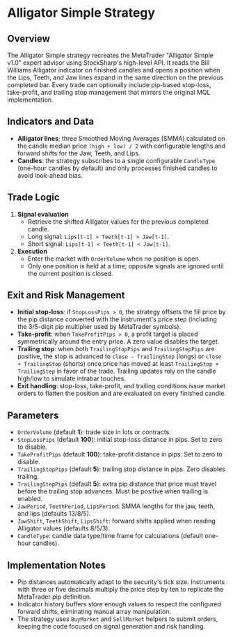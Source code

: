 # Alligator Simple Strategy

## Overview
The Alligator Simple strategy recreates the MetaTrader "Alligator Simple v1.0" expert advisor using StockSharp's high-level API. It reads the Bill Williams Alligator indicator on finished candles and opens a position when the Lips, Teeth, and Jaw lines expand in the same direction on the previous completed bar. Every trade can optionally include pip-based stop-loss, take-profit, and trailing stop management that mirrors the original MQL implementation.

## Indicators and Data
- **Alligator lines**: three Smoothed Moving Averages (SMMA) calculated on the candle median price `(high + low) / 2` with configurable lengths and forward shifts for the Jaw, Teeth, and Lips.
- **Candles**: the strategy subscribes to a single configurable `CandleType` (one-hour candles by default) and only processes finished candles to avoid look-ahead bias.

## Trade Logic
1. **Signal evaluation**
   - Retrieve the shifted Alligator values for the previous completed candle.
   - Long signal: `Lips[t-1] > Teeth[t-1] > Jaw[t-1]`.
   - Short signal: `Lips[t-1] < Teeth[t-1] < Jaw[t-1]`.
2. **Execution**
   - Enter the market with `OrderVolume` when no position is open.
   - Only one position is held at a time; opposite signals are ignored until the current position is closed.

## Exit and Risk Management
- **Initial stop-loss**: if `StopLossPips > 0`, the strategy offsets the fill price by the pip distance converted with the instrument's price step (including the 3/5-digit pip multiplier used by MetaTrader symbols).
- **Take-profit**: when `TakeProfitPips > 0`, a profit target is placed symmetrically around the entry price. A zero value disables the target.
- **Trailing stop**: when both `TrailingStopPips` and `TrailingStepPips` are positive, the stop is advanced to `close − TrailingStop` (longs) or `close + TrailingStop` (shorts) once price has moved at least `TrailingStop + TrailingStep` in favor of the trade. Trailing updates rely on the candle high/low to simulate intrabar touches.
- **Exit handling**: stop-loss, take-profit, and trailing conditions issue market orders to flatten the position and are evaluated on every finished candle.

## Parameters
- `OrderVolume` (default **1**): trade size in lots or contracts.
- `StopLossPips` (default **100**): initial stop-loss distance in pips. Set to zero to disable.
- `TakeProfitPips` (default **100**): take-profit distance in pips. Set to zero to disable.
- `TrailingStopPips` (default **5**): trailing stop distance in pips. Zero disables trailing.
- `TrailingStepPips` (default **5**): extra pip distance that price must travel before the trailing stop advances. Must be positive when trailing is enabled.
- `JawPeriod`, `TeethPeriod`, `LipsPeriod`: SMMA lengths for the jaw, teeth, and lips (defaults 13/8/5).
- `JawShift`, `TeethShift`, `LipsShift`: forward shifts applied when reading Alligator values (defaults 8/5/3).
- `CandleType`: candle data type/time frame for calculations (default one-hour candles).

## Implementation Notes
- Pip distances automatically adapt to the security's tick size. Instruments with three or five decimals multiply the price step by ten to replicate the MetaTrader pip definition.
- Indicator history buffers store enough values to respect the configured forward shifts, eliminating manual array manipulation.
- The strategy uses `BuyMarket` and `SellMarket` helpers to submit orders, keeping the code focused on signal generation and risk handling.
